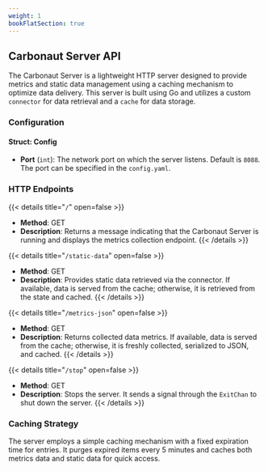 ```yaml
---
weight: 1
bookFlatSection: true
---
```


## **Carbonaut Server API**

<!-- TODO: automatically generate this information (like schema.md) -->

The Carbonaut Server is a lightweight HTTP server designed to provide metrics and static data management using a caching mechanism to optimize data delivery. This server is built using Go and utilizes a custom `connector` for data retrieval and a `cache` for data storage.

### Configuration
#### Struct: Config
- **Port** (`int`): The network port on which the server listens. Default is `8088`. The port can be specified in the `config.yaml`.

### HTTP Endpoints

{{< details title="`/`" open=false >}}
- **Method**: GET
- **Description**: Returns a message indicating that the Carbonaut Server is running and displays the metrics collection endpoint.
{{< /details >}}

{{< details title="`/static-data`" open=false >}}
- **Method**: GET
- **Description**: Provides static data retrieved via the connector. If available, data is served from the cache; otherwise, it is retrieved from the state and cached.
{{< /details >}}

{{< details title="`/metrics-json`" open=false >}}
- **Method**: GET
- **Description**: Returns collected data metrics. If available, data is served from the cache; otherwise, it is freshly collected, serialized to JSON, and cached.
{{< /details >}}

{{< details title="`/stop`" open=false >}}
- **Method**: GET
- **Description**: Stops the server. It sends a signal through the `ExitChan` to shut down the server.
{{< /details >}}

### Caching Strategy
The server employs a simple caching mechanism with a fixed expiration time for entries. It purges expired items every 5 minutes and caches both metrics data and static data for quick access.
